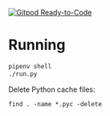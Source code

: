 [![Gitpod Ready-to-Code](https://img.shields.io/badge/Gitpod-Ready--to--Code-blue?logo=gitpod)](https://gitpod.io/#https://github.com/michaelpaul/chat50-server) 

# Running

```bash
pipenv shell
./run.py
```

Delete Python cache files:

```
find . -name *.pyc -delete
```
